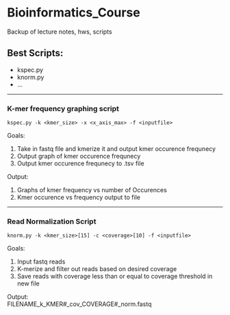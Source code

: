 # Bioinformatics_Course
Backup of lecture notes, hws, scripts

## Best Scripts:
- kspec.py  
- knorm.py  
- ...  
----
### K-mer frequency graphing script
`kspec.py -k <kmer_size> -x <x_axis_max> -f <inputfile>  
`   

Goals:  
1) Take in fastq file and kmerize it and output kmer occurence frequnecy  
2) Output graph of kmer occurence frequnecy  
3) Output kmer occurence frequnecy to .tsv file

Output:  
1) Graphs of kmer frequency vs number of Occurences
2) Kmer occurence vs frequency output to file  

----
### Read Normalization Script

`knorm.py -k <kmer_size>[15] -c <coverage>[10] -f <inputfile>
`  

Goals:  
1) Input fastq reads  
2) K-merize and filter out reads based on desired coverage  
3) Save reads with coverage less than or equal to coverage threshold in new file  

Output:  
FILENAME_k_KMER#\_cov_COVERAGE#\_norm.fastq
